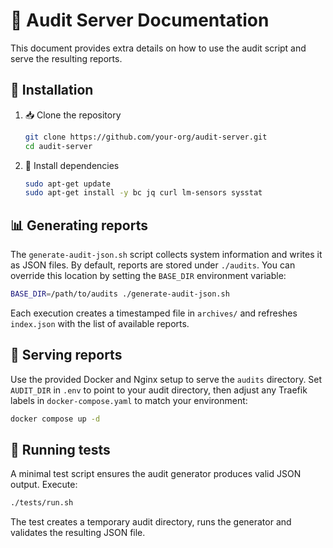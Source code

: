 # 📘 Audit Server Documentation

This document provides extra details on how to use the audit script and serve the resulting reports.

## 🚀 Installation

1. 📥 Clone the repository

   ```bash
   git clone https://github.com/your-org/audit-server.git
   cd audit-server
   ```

2. 🧰 Install dependencies

   ```bash
   sudo apt-get update
   sudo apt-get install -y bc jq curl lm-sensors sysstat
   ```

## 📊 Generating reports

The `generate-audit-json.sh` script collects system information and writes it as JSON files. By default, reports
are stored under `./audits`. You can override this location by setting the `BASE_DIR` environment variable:

```bash
BASE_DIR=/path/to/audits ./generate-audit-json.sh
```

Each execution creates a timestamped file in `archives/` and refreshes `index.json` with the list of available
reports.

## 📂 Serving reports

Use the provided Docker and Nginx setup to serve the `audits` directory. Set `AUDIT_DIR` in `.env` to point to
your audit directory, then adjust any Traefik labels in `docker-compose.yaml` to match your environment:

```bash
docker compose up -d
```

## 🧪 Running tests

A minimal test script ensures the audit generator produces valid JSON output. Execute:

```bash
./tests/run.sh
```

The test creates a temporary audit directory, runs the generator and validates the resulting JSON file.
